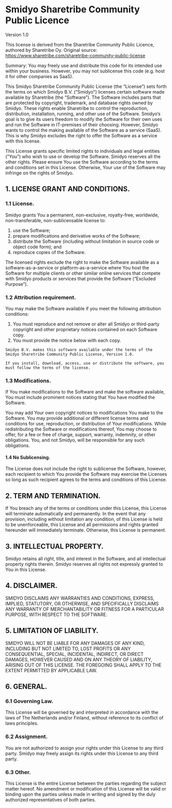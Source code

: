 # Smidyo Sharetribe Community Public Licence
Version 1.0

This license is derived from the Sharetribe Community Public Licence, authored by Sharetribe Oy.
Original source: https://www.sharetribe.com/sharetribe-community-public-license

Summary: You may freely use and distribute this code for its intended use within your business. However, you may not sublicense this code (e.g. host it for other companies as SaaS).

This Smidyo Sharetribe Community Public License (the “License”) sets forth the terms on which Smidyo B.V. (“Smidyo") licenses certain software made available by Sharetribe (the “Software”). The Software includes parts that are protected by copyright, trademark, and database rights owned by Smidyo. These rights enable Sharetribe to control the reproduction, distribution, installation, running, and other use of the Software. Smidyo’s goal is to give its users freedom to modify the Software for their own uses and run the Software in IT-premises of their choosing. However, Smidyo wants to control the making available of the Software as a service (SaaS). This is why Smidyo excludes the right to offer the Software as a service with this license.

This License grants specific limited rights to individuals and legal entities (“You”) who wish to use or develop the Software. Smidyo reserves all the other rights. Please ensure You use the Software according to the terms and conditions set in this License. Otherwise, Your use of the Software may infringe on the rights of Smidyo.

## 1. LICENSE GRANT AND CONDITIONS.
### 1.1 License.
Smidyo grants You a permanent, non-exclusive, royalty-free, worldwide, non-transferable, non-sublicensable license to:

1. use the Software;
2. prepare modifications and derivative works of the Software;
3. distribute the Software (including without limitation in source code or object code form); and
4. reproduce copies of the Software.

The licensed rights exclude the right to make the Software available as a software-as-a-service or platform-as-a-service where You host the Software for multiple clients or other similar online services that compete with Smidyo products or services that provide the Software (“Excluded Purpose”).

### 1.2 Attribution requirement.
You may make the Software available if you meet the following attribution conditions:

1. You must reproduce and not remove or alter all Smidyo or third-party copyright and other proprietary notices contained on each Software copy.
2. You must provide the notice below with each copy.

````
Smidyo B.V. makes this software available under the terms of the Smidyo Sharetribe Community Public License, Version 1.0.

If you install, download, access, use or distribute the software, you must follow the terms of the license.
````

### 1.3 Modifications.
If You make modifications to the Software and make the software available, You must include prominent notices stating that You have modified the Software.

You may add Your own copyright notices to modifications You make to the Software. You may provide additional or different license terms and conditions for use, reproduction, or distribution of Your modifications. While redistributing the Software or modifications thereof, You may choose to offer, for a fee or free of charge, support, warranty, indemnity, or other obligations. You, and not Smidyo, will be responsible for any such obligations.

#### 1.4 No Sublicensing.
The License does not include the right to sublicense the Software, however, each recipient to which You provide the Software may exercise the Licenses so long as such recipient agrees to the terms and conditions of this License.

## 2. TERM AND TERMINATION.
If You breach any of the terms or conditions under this License, this License will terminate automatically and permanently. In the event that any provision, including without limitation any condition, of this License is held to be unenforceable, this License and all permissions and rights granted hereunder will immediately terminate. Otherwise, this License is permanent.

## 3. INTELLECTUAL PROPERTY.
Smidyo retains all right, title, and interest in the Software, and all intellectual property rights therein. Smidyo reserves all rights not expressly granted to You in this License.

## 4. DISCLAIMER.
SMIDYO DISCLAIMS ANY WARRANTIES AND CONDITIONS, EXPRESS, IMPLIED, STATUTORY, OR OTHERWISE, AND SPECIFICALLY DISCLAIMS ANY WARRANTY OF MERCHANTABILITY OR FITNESS FOR A PARTICULAR PURPOSE, WITH RESPECT TO THE SOFTWARE.

## 5. LIMITATION OF LIABILITY.
SMIDYO WILL NOT BE LIABLE FOR ANY DAMAGES OF ANY KIND, INCLUDING BUT NOT LIMITED TO, LOST PROFITS OR ANY CONSEQUENTIAL, SPECIAL, INCIDENTAL, INDIRECT, OR DIRECT DAMAGES, HOWEVER CAUSED AND ON ANY THEORY OF LIABILITY, ARISING OUT OF THIS LICENSE. THE FOREGOING SHALL APPLY TO THE EXTENT PERMITTED BY APPLICABLE LAW.

## 6. GENERAL.
### 6.1 Governing Law.
This License will be governed by and interpreted in accordance with the laws of The Netherlands and/or Finland, without reference to its conflict of laws principles.

### 6.2 Assignment.
You are not authorized to assign your rights under this License to any third party. Smidyo may freely assign its rights under this License to any third party.

### 6.3 Other.
This License is the entire License between the parties regarding the subject matter hereof. No amendment or modification of this License will be valid or binding upon the parties unless made in writing and signed by the duly authorized representatives of both parties.
